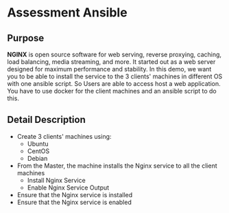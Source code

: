 # Assessment Ansible
## Purpose
<b>NGINX</b> is open source software for web serving, reverse proxying, caching, load balancing, media streaming, and more.
It started out as a web server designed for maximum performance and stability.
In this demo, we want you to be able to install the service to the 3 clients' machines in different OS with one ansible script. So Users are
able to access host a web application.
You have to use docker for the client machines and an ansible script to do this.
## Detail Description
- Create 3 clients' machines using:
    - Ubuntu
    - CentOS
    - Debian
- From the Master, the machine installs the Nginx service to all the client machines
    - Install Nginx Service
    - Enable Nginx Service
Output
- Ensure that the Nginx service is installed
- Ensure that the Nginx service is enabled